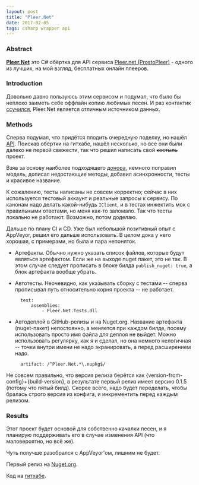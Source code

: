 ```yaml
---
layout: post
title: "Pleer.Net"
date: 2017-02-05
tags: csharp wrapper api
---
```


### Abstract

[**Pleer.Net**][pleer-net] это C# обёртка для API сервиса [Pleer.net (ProstoPleer)][pleer-net-site] - одного из лучших, на мой взгляд, бесплатных онлайн плееров.

### Introduction

Довольно давно пользуюсь этим сервисом и подумал, что было бы неплохо заиметь себе оффлайн копию любимых песен. И раз контактик [ссучился][fuck-vk], Pleer.Net является отличным источником данных.

### Methods

Сперва подумал, что придётся плодить очередную поделку, но нашёл [API][pleer-net-site-api]. Поискав обёртки на гитхабе, нашёл несколько, но все они были далеко не первой свежести, так что решил написать свой ~~костыль~~ проект.

Взяв за основу наиболее подходящего [донора][honorable-donor], немного поправил модель, дописал недостающие методы, добавил асинхронности, тесты и красивое название.

К сожалению, тесты написаны не совсем корректно; сейчас в них используется тестовый аккаунт и реальные запросы к сервису. По канонам надо делать какой-нибудь `IClient`, и в тестах инжектить мок с правильными ответами, но меня как-то заломало. Так что тесты локально не работают. Возможно, потом доделаю.

Дальше по плану CI и CD. Уже был небольшой позитивный опыт с AppVeyor, решил его дальше использовать.
В целом дока у него хорошая, с примерами, но была и пара непоняток.

* Артефакты.
Обычно нужно указать список файлов, которые будут являться артефактом. Если же на выходе nuget пакет, это не так. В этом случае следует прописать в блоке билда `publish_nuget: true`, а блок артефакта вообще убрать.

* Автотесты.
Неочевидно, как указывать сборку с тестами -- сперва прописывал путь относительно корня проекта -- не работает.

        test:
            assemblies:
                - Pleer.Net.Tests.dll

* Автодеплой в GitHub-релизы и на Nuget.org.
Название артефакта (nuget-пакет) непостоянно, а меняется при каждом билде, посему использовать просто имя файла для деплоя не выйдет. Можно использовать регулярку, как я и сделал, но она немного нелогичная -- точки внутри имени не надо экранировать, а перед расширением надо. 

        artifact: /^Pleer.Net.*\.nupkg$/

Не совсем правильно, что версия релиза берётся как {version-from-config}+{build-version}, в результате первый релиз имеет версию 0.1.5 (потому что пятый билд). Скорее всего, надо будет переделать, чтобы бралась строго версия из конфига, и инкрементить перед каждым релизом.

### Results

Этот проект будет основой для собственно качалки песен, и я планирую поддерживать его в случае изменения API (что маловероятно, но всё же).

Чуть получше разобрался с AppVeyor'ом, лишним не будет.

Первый релиз на [Nuget.org][pleer-net-nuget].

Код на [гитхабе][pleer-net].

[pleer-net]: https://github.com/redmanmale/Pleer.Net
[pleer-net-site]: http://pleer.net
[pleer-net-site-api]: http://pleer.net/api
[fuck-vk]: https://vk.com/dev/audio_api
[honorable-donor]: https://github.com/crowar/ProstoWinPleer
[pleer-net-nuget]: https://www.nuget.org/packages/Pleer.Net
